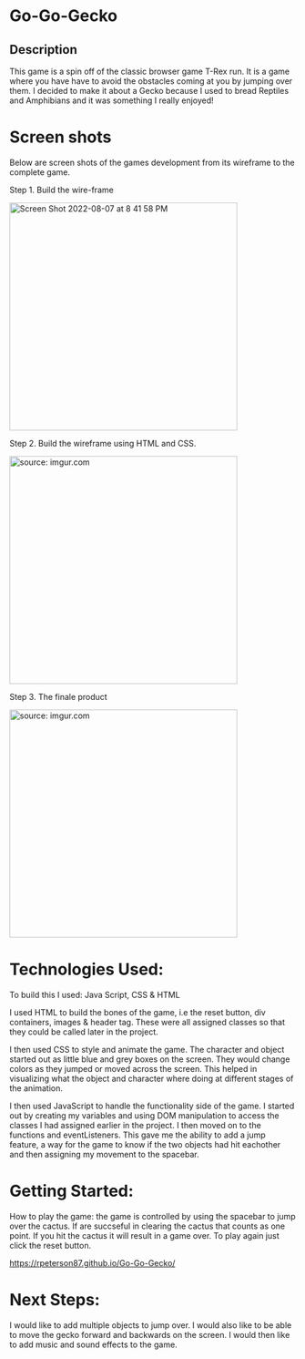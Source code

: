 # Go-Go-Gecko

## Description

This game is a spin off of the classic browser game T-Rex run. It is a game where you have have to avoid the obstacles coming at you by jumping over them. I decided to make it about a Gecko because I used to bread Reptiles and Amphibians and it was something I really enjoyed!

# Screen shots

 Below are screen shots of the games development from its wireframe to the complete game.
 
 Step 1. Build the wire-frame

 <img width="400" alt="Screen Shot 2022-08-07 at 8 41 58 PM" src="https://user-images.githubusercontent.com/9807461/184040251-3f35dc1c-00eb-4852-a521-96bc08db60da.png">

Step 2. Build the wireframe using HTML and CSS.

<a href="https://imgur.com/zCxyy7o"><img width="400" src="https://i.imgur.com/zCxyy7o.png" title="source: imgur.com" /></a>

Step 3. The finale product 

<a href="https://imgur.com/Um7ecNI"><img width="400" src="https://i.imgur.com/Um7ecNI.png" title="source: imgur.com" /></a>

# Technologies Used: 

To build this I used: Java Script, CSS & HTML 

I used HTML to build the bones of the game, i.e the reset button, div containers, images & header tag. These were all assigned classes so that they could be called later in the project. 

I then used CSS to style and animate the game. The character and object started out as little blue and grey boxes on the screen. They would change colors as they jumped or moved across the screen. This helped in visualizing what the object and character where doing at different stages of the animation.

I then used JavaScript to handle the functionality side of the game. I started out by creating my variables and using DOM manipulation to access the classes I had assigned earlier in the project. I then moved on to the functions and eventListeners. This gave me the ability to add a jump feature, a way for the game to know if the two objects had hit eachother and then assigning my movement to the spacebar. 



# Getting Started:

How to play the game: the game is controlled by using the spacebar to jump over the cactus. If are succseful in clearing the cactus that counts as one point. If you hit the cactus it will result in a game over. To play again just click the reset button.

https://rpeterson87.github.io/Go-Go-Gecko/


# Next Steps:

I would like to add multiple objects to jump over. I would also like to be able to move the gecko forward and backwards on the screen. I would then like to add music and sound effects to the game.


